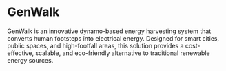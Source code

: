 # GenWalk
GenWalk is an innovative dynamo-based energy harvesting system that converts human footsteps into electrical energy. Designed for smart cities, public spaces, and high-footfall areas, this solution provides a cost-effective, scalable, and eco-friendly alternative to traditional renewable energy sources.
